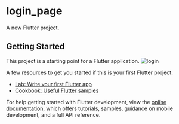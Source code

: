 # login_page

A new Flutter project.

## Getting Started

This project is a starting point for a Flutter application.
![login](https://github.com/user-attachments/assets/23806e15-fa3b-4de8-8ccf-87cbc3304629)

A few resources to get you started if this is your first Flutter project:

- [Lab: Write your first Flutter app](https://docs.flutter.dev/get-started/codelab)
- [Cookbook: Useful Flutter samples](https://docs.flutter.dev/cookbook)

For help getting started with Flutter development, view the
[online documentation](https://docs.flutter.dev/), which offers tutorials,
samples, guidance on mobile development, and a full API reference.
